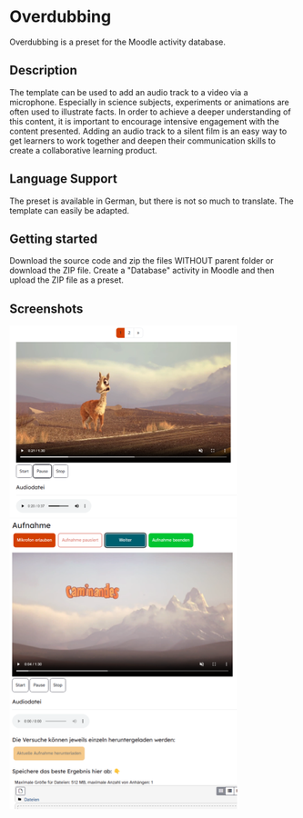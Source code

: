 # Overdubbing

Overdubbing is a preset for the Moodle activity database.

## Description

The template can be used to add an audio track to a video via a microphone. Especially in science subjects, experiments or animations are often used to illustrate facts. In order to achieve a deeper understanding of this content, it is important to encourage intensive engagement with the content presented. Adding an audio track to a silent film is an easy way to get learners to work together and deepen their communication skills to create a collaborative learning product.

## Language Support
The preset is available in German, but there is not so much to translate. The template can easily be adapted.

## Getting started

Download the source code and zip the files WITHOUT parent folder or download the ZIP file. Create a "Database" activity in Moodle and then upload the ZIP file as a preset.

## Screenshots

<img width="400" alt="single view" src="/screenshots/einzelansicht.png">

<img width="400" alt="list view" src="/screenshots/neuereintrag.png">
